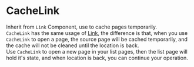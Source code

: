 # CacheLink
Inherit from `Link` Component, use to cache pages temporarily.  
`CacheLink` has the same usage of [Link](Link.md), the difference is that, when you use `CacheLink` to open a page, the source page will be cached temporarily, and the cache will not be cleaned until the location is back.  
Use `CacheLink` to open a new page in your list pages, then the list page will hold it's state, and when location is back, you can continue your operation.
